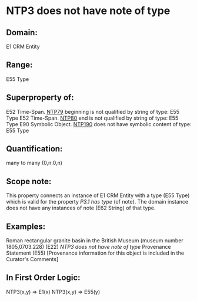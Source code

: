 # NTP3 does not have note of type

## Domain: 

E1 CRM Entity

## Range: 

E55 Type

## Superproperty of: 

E52 Time-Span. [NTP79](#ntp79) beginning is not qualified by string of type: E55 Type
E52 Time-Span. [NTP80](#ntp80) end is not qualified by string of type: E55 Type
E90 Symbolic Object. [NTP190](#ntp190) does not have symbolic content of type: E55 Type

## Quantification: 

many to many (0,n:0,n)

## Scope note: 

This property connects an instance of E1 CRM Entity with a type (E55 Type) which is valid for the property *P3.1 has type* (of note). The domain instance does not have any instances of note (E62 String) of that type.

## Examples: 

Roman rectangular granite basin in the British Museum (museum number 1805,0703.228) (E22) _NTP3 does not have note of type_ Provenance Statement (E55) [Provenance information for this object is included in the Curator's Comments]

## In First Order Logic: 

NTP3(x,y) ⇒ E1(x)
NTP3(x,y) ⇒ E55(y)

